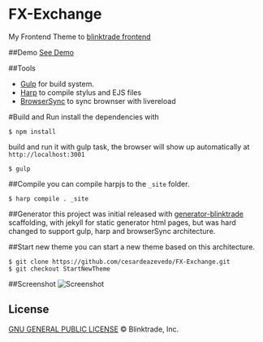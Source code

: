 FX-Exchange
====

My Frontend Theme  to [blinktrade frontend](https://github.com/blinktrade/frontend)

##Demo
[See Demo](http://cesardeazevedo.github.io/FX-Exchange)

##Tools
* [Gulp](https://github.com/gulpjs/gulp) for build system.
* [Harp](https://github.com/sintaxi/harp) to compile stylus and EJS files
* [BrowserSync](BrowserSync) to sync brownser with livereload

#Build and Run
install the dependencies with

    $ npm install

build and run it with gulp task, the browser will show up automatically at `http://localhost:3001`

    $ gulp
    
##Compile
you can compile harpjs to the `_site` folder.

    $ harp compile . _site
    
##Generator
this project was initial released with [generator-blinktrade](https://github.com/cesardeazevedo/generator-blinktrade) scaffolding, with jekyll for static generator html pages, but was hard changed to support gulp, harp and browserSync architecture.

##Start new theme
you can start a new theme based on this architecture.

    $ git clone https://github.com/cesardeazevedo/FX-Exchange.git
    $ git checkout StartNewTheme

##Screenshot
![Screenshot](http://i.imgur.com/zkFRhNO.png?1)

## License
[GNU GENERAL PUBLIC LICENSE](https://github.com/cesardeazevedo/FX-Exchange/blob/master/LICENSE) © Blinktrade, Inc.
